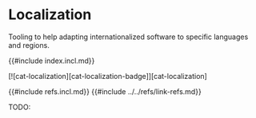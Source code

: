 # Localization

Tooling to help adapting internationalized software to specific languages and regions.

{{#include index.incl.md}}

[![cat-localization][cat-localization-badge]][cat-localization]

{{#include refs.incl.md}}
{{#include ../../refs/link-refs.md}}
<div class="hidden">
TODO:
</div>
